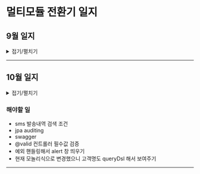 # 멀티모듈 전환기 일지

## 9월 일지
<details markdwon="1">
<summary> 접기/펼치기 </summary>

### 9/18
<details markdown="1">
<summary> <b>완료한 일</b> </summary>

- cust-service 옮기기 완료
</details>

### 9/19

<details markdown="1">
<summary> <b>완료한 일</b> </summary>

* sms-service 옮기는 중 ..
* smsMapper, smsTemplateMapper 만들고.. common.dto에 있는 entity 코드 걷어내기 힘들구만
* cmd+shift+r 사용해서 import 패키지값 모두 변경하기...
</details>

### 9/22

<details markdown="1">
<summary> <b>완료한 일</b> </summary>

* sms-service queryDsl 의존성 라이브러리 설치
</details>

### 9/23

<details markdown="1">
<summary> <b>완료한 일</b> </summary>

* sms-service 운영코드 이동 완료
* 테스트 커버리지 향상을 위해 테스트 코드 추가 중...
  * 명령어 67% 브랜치 76%
</details>

### 9/24

<details markdown="1">
<summary> <b>완료한 일</b> </summary>

* 클로드 인텔리제이 MCP를 활용해 sms service 테스트 코드 작성 완료
</details>

</details>

---

## 10월 일지
<details markdwon="1">
<summary> 접기/펼치기 </summary>

### 10/6

<details markdown="1">
<summary> <b>완료한 일</b> </summary>

* view-service 소스코드 옮기기 완료
* MSA구조 말고 모놀리식 단일 jar로 빌드하기 
  * 동일 이름 빈 충돌 -> 각 서브 도메인 앞에 붙이기
  * jpa auditing 클래스 문제
  * @SpringBootApplication 어노테이션 충돌 문제 
  * /view 경로 제거 
  * 공연 금액 ',' 자동 넣기 , 전화번호 '-' 하이픈 제거 및 출력시 보여주기
</details>

### 10/7

<details markdown="1">
<summary> <b>완료한 일</b> </summary>

* 자동로드 devtools 라이브러리 설치
* style : 금액 "," 자동으로 넣기
* 전화번호 포맷, 공연예약일시 포맷 출력 변경
</details>

### 10/8

<details markdown="1">
<summary> <b>완료한 일</b> </summary>

* sms 템플릿 서비스 수정 및 삭제 메서드 -> 테스트코드 Mock으로 작성
* 템플릿 변수 서비스에서 수정 및 삭제 메서드 추가
  * 해당 테스트코드 Mock으로 작성
* sms 템플릿 컨트롤러 수정 및 삭제 API 생성
* 템플릿 변수 컨트롤러 수정 및 삭제 API 생성
</details>

</details>

### 해야할 일

- sms 발송내역 검색 조건
- jpa auditing
- swagger
- @valid 컨트롤러 필수값 검증
- 예외 핸들링해서 alert 창 띄우기
- 현재 모놀리식으로 변경했으니 고객명도 queryDsl 해서 보여주기


---


